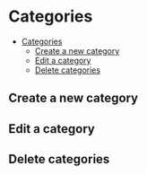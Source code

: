 # Categories

- [Categories](#categories)
  - [Create a new category](#create-a-new-category)
  - [Edit a category](#edit-a-category)
  - [Delete categories](#delete-categories)

## Create a new category

## Edit a category

## Delete categories
